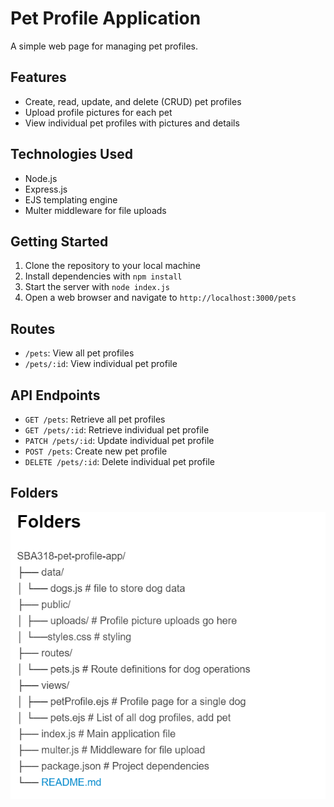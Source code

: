 # Pet Profile Application

A simple web page for managing pet profiles.

## Features

* Create, read, update, and delete (CRUD) pet profiles
* Upload profile pictures for each pet
* View individual pet profiles with pictures and details

## Technologies Used

* Node.js
* Express.js
* EJS templating engine
* Multer middleware for file uploads

## Getting Started

1. Clone the repository to your local machine
2. Install dependencies with `npm install`
3. Start the server with `node index.js`
4. Open a web browser and navigate to `http://localhost:3000/pets`

## Routes

* `/pets`: View all pet profiles
* `/pets/:id`: View individual pet profile

## API Endpoints

* `GET /pets`: Retrieve all pet profiles
* `GET /pets/:id`: Retrieve individual pet profile
* `PATCH /pets/:id`: Update individual pet profile
* `POST /pets`: Create new pet profile
* `DELETE /pets/:id`: Delete individual pet profile

## Folders
![folders](./SBA318-folders.png)
